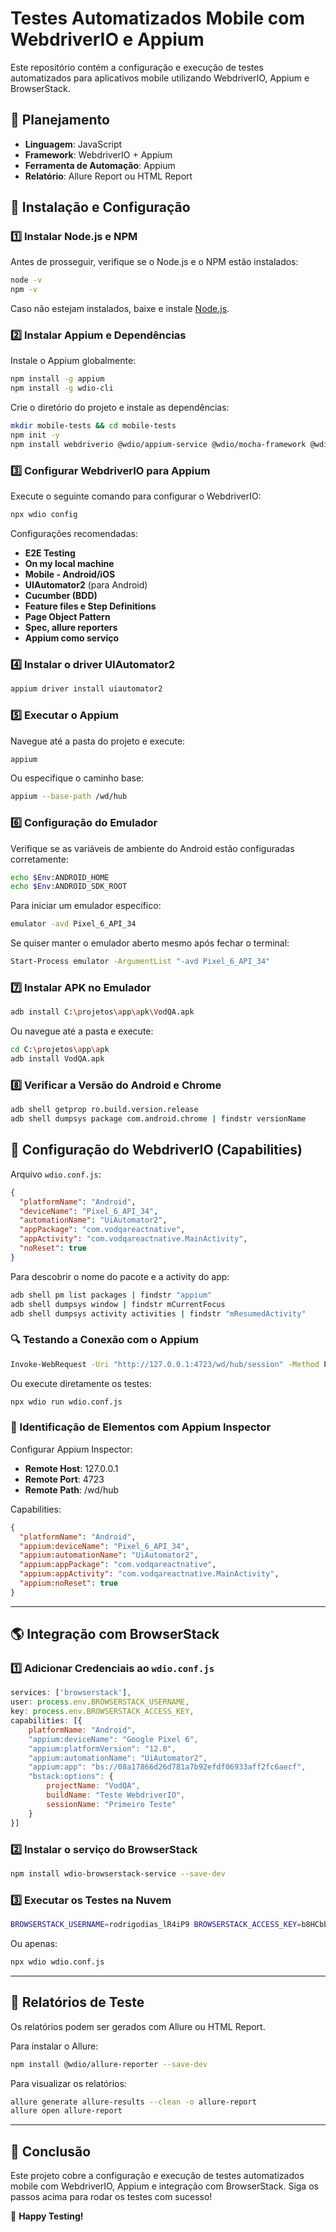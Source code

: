 # Testes Automatizados Mobile com WebdriverIO e Appium

Este repositório contém a configuração e execução de testes automatizados para aplicativos mobile utilizando WebdriverIO, Appium e BrowserStack.

## 📌 Planejamento
- **Linguagem**: JavaScript
- **Framework**: WebdriverIO + Appium
- **Ferramenta de Automação**: Appium
- **Relatório**: Allure Report ou HTML Report

## 🚀 Instalação e Configuração

### 1️⃣ Instalar Node.js e NPM
Antes de prosseguir, verifique se o Node.js e o NPM estão instalados:
```sh
node -v
npm -v
```
Caso não estejam instalados, baixe e instale [Node.js](https://nodejs.org/).

### 2️⃣ Instalar Appium e Dependências
Instale o Appium globalmente:
```sh
npm install -g appium
npm install -g wdio-cli
```

Crie o diretório do projeto e instale as dependências:
```sh
mkdir mobile-tests && cd mobile-tests
npm init -y
npm install webdriverio @wdio/appium-service @wdio/mocha-framework @wdio/spec-reporter
```

### 3️⃣ Configurar WebdriverIO para Appium
Execute o seguinte comando para configurar o WebdriverIO:
```sh
npx wdio config
```
Configurações recomendadas:
- **E2E Testing**
- **On my local machine**
- **Mobile - Android/iOS**
- **UIAutomator2** (para Android)
- **Cucumber (BDD)**
- **Feature files e Step Definitions**
- **Page Object Pattern**
- **Spec, allure reporters**
- **Appium como serviço**

### 4️⃣ Instalar o driver UIAutomator2
```sh
appium driver install uiautomator2
```

### 5️⃣ Executar o Appium
Navegue até a pasta do projeto e execute:
```sh
appium
```
Ou especifique o caminho base:
```sh
appium --base-path /wd/hub
```

### 6️⃣ Configuração do Emulador
Verifique se as variáveis de ambiente do Android estão configuradas corretamente:
```sh
echo $Env:ANDROID_HOME
echo $Env:ANDROID_SDK_ROOT
```
Para iniciar um emulador específico:
```sh
emulator -avd Pixel_6_API_34
```
Se quiser manter o emulador aberto mesmo após fechar o terminal:
```sh
Start-Process emulator -ArgumentList "-avd Pixel_6_API_34"
```

### 7️⃣ Instalar APK no Emulador
```sh
adb install C:\projetos\app\apk\VodQA.apk
```
Ou navegue até a pasta e execute:
```sh
cd C:\projetos\app\apk
adb install VodQA.apk
```

### 8️⃣ Verificar a Versão do Android e Chrome
```sh
adb shell getprop ro.build.version.release
adb shell dumpsys package com.android.chrome | findstr versionName
```

## 🔧 Configuração do WebdriverIO (Capabilities)
Arquivo `wdio.conf.js`:
```json
{
  "platformName": "Android",
  "deviceName": "Pixel_6_API_34",
  "automationName": "UiAutomator2",
  "appPackage": "com.vodqareactnative",
  "appActivity": "com.vodqareactnative.MainActivity",
  "noReset": true
}
```
Para descobrir o nome do pacote e a activity do app:
```sh
adb shell pm list packages | findstr "appium"
adb shell dumpsys window | findstr mCurrentFocus
adb shell dumpsys activity activities | findstr "mResumedActivity"
```

### 🔍 Testando a Conexão com o Appium
```sh
Invoke-WebRequest -Uri "http://127.0.0.1:4723/wd/hub/session" -Method Post -Headers @{"Content-Type"="application/json"} -Body (Get-Content -Raw capabilities.json)
```
Ou execute diretamente os testes:
```sh
npx wdio run wdio.conf.js
```

### 🎯 Identificação de Elementos com Appium Inspector
Configurar Appium Inspector:
- **Remote Host**: 127.0.0.1
- **Remote Port**: 4723
- **Remote Path**: /wd/hub

Capabilities:
```json
{
  "platformName": "Android",
  "appium:deviceName": "Pixel_6_API_34",
  "appium:automationName": "UiAutomator2",
  "appium:appPackage": "com.vodqareactnative",
  "appium:appActivity": "com.vodqareactnative.MainActivity",
  "appium:noReset": true
}
```

---

## 🌎 Integração com BrowserStack
### 1️⃣ Adicionar Credenciais ao `wdio.conf.js`
```js
services: ['browserstack'],
user: process.env.BROWSERSTACK_USERNAME,
key: process.env.BROWSERSTACK_ACCESS_KEY,
capabilities: [{
    platformName: "Android",
    "appium:deviceName": "Google Pixel 6",
    "appium:platformVersion": "12.0",
    "appium:automationName": "UiAutomator2",
    "appium:app": "bs://08a17866d26d781a7b92efdf06933aff2fc6aecf",
    "bstack:options": {
        projectName: "VodQA",
        buildName: "Teste WebdriverIO",
        sessionName: "Primeiro Teste"
    }
}]
```

### 2️⃣ Instalar o serviço do BrowserStack
```sh
npm install wdio-browserstack-service --save-dev
```

### 3️⃣ Executar os Testes na Nuvem
```sh
BROWSERSTACK_USERNAME=rodrigodias_lR4iP9 BROWSERSTACK_ACCESS_KEY=b8HCbbsyyhRXKEDmys95 npx wdio run wdio.conf.js
```
Ou apenas:
```sh
npx wdio wdio.conf.js
```

---

## 📜 Relatórios de Teste
Os relatórios podem ser gerados com Allure ou HTML Report.

Para instalar o Allure:
```sh
npm install @wdio/allure-reporter --save-dev
```

Para visualizar os relatórios:
```sh
allure generate allure-results --clean -o allure-report
allure open allure-report
```

---

## 🏁 Conclusão
Este projeto cobre a configuração e execução de testes automatizados mobile com WebdriverIO, Appium e integração com BrowserStack. Siga os passos acima para rodar os testes com sucesso!

🚀 **Happy Testing!**

